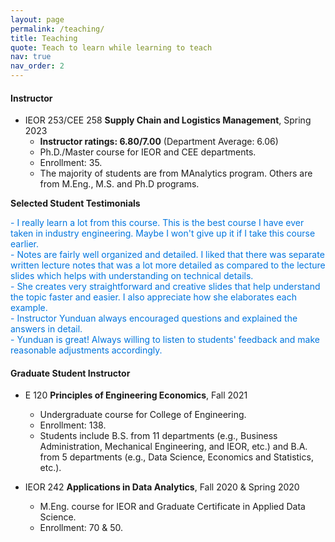 ```yaml
---
layout: page
permalink: /teaching/
title: Teaching
quote: Teach to learn while learning to teach
nav: true
nav_order: 2
---
```


#### Instructor

- IEOR 253/CEE 258 **Supply Chain and Logistics Management**, Spring 2023
  - __Instructor ratings: 6.80/7.00__ (Department Average: 6.06)
  - Ph.D./Master course for IEOR and CEE departments.
  - Enrollment: 35.
  - The majority of students are from MAnalytics program. Others are from M.Eng., M.S. and Ph.D programs.


**Selected Student Testimonials**

  <span style="color:#0076df;font-weight:420;font-size:14px">
    - I really learn a lot from this course. This is the best course I have ever taken in industry engineering. Maybe I won't give up it if I take this course earlier. <br>
    - Notes are fairly well organized and detailed. I liked that there was separate written lecture notes that was a lot more detailed as compared to the lecture slides which helps with understanding on technical details.<br>
    - She creates very straightforward and creative slides that help understand the topic faster and easier. I also appreciate how she elaborates each example.<br>
    - Instructor Yunduan always encouraged questions and explained the answers in detail.<br>
    - Yunduan is great! Always willing to listen to students' feedback and make reasonable adjustments accordingly.<br>
  </span>


#### Graduate Student Instructor

- E 120 **Principles of Engineering Economics**, Fall 2021
  - Undergraduate course for College of Engineering.
  - Enrollment: 138.
  - Students include B.S. from 11 departments (e.g., Business Administration, Mechanical Engineering, and
IEOR, etc.) and B.A. from 5 departments (e.g., Data Science, Economics and Statistics, etc.).

- IEOR 242 **Applications in Data Analytics**, Fall 2020 & Spring 2020
  - M.Eng. course for IEOR and Graduate Certificate in Applied Data Science.
  - Enrollment: 70 & 50.

